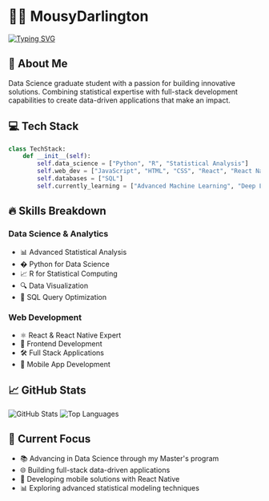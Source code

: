 # 👩‍💻 MousyDarlington

[![Typing SVG](https://readme-typing-svg.herokuapp.com?font=Fira+Code&pause=1000&width=435&lines=Full+Stack+Developer;Data+Science+Graduate+Student;Statistical+Analysis+Enthusiast)](https://git.io/typing-svg)

## 🚀 About Me
Data Science graduate student with a passion for building innovative solutions. Combining statistical expertise with full-stack development capabilities to create data-driven applications that make an impact.

## 💻 Tech Stack
```python
class TechStack:
    def __init__(self):
        self.data_science = ["Python", "R", "Statistical Analysis"]
        self.web_dev = ["JavaScript", "HTML", "CSS", "React", "React Native"]
        self.databases = ["SQL"]
        self.currently_learning = ["Advanced Machine Learning", "Deep Learning"]
```

## 🔥 Skills Breakdown

### Data Science & Analytics
- 📊 Advanced Statistical Analysis
- � Python for Data Science
- 📈 R for Statistical Computing
- 🔍 Data Visualization
- 📑 SQL Query Optimization

### Web Development
- ⚛️ React & React Native Expert
- 🎨 Frontend Development
- 🛠️ Full Stack Applications
- 📱 Mobile App Development

## 📈 GitHub Stats

![GitHub Stats](https://github-readme-stats.vercel.app/api?username=MousyDarlington&show_icons=true&theme=radical)
![Top Languages](https://github-readme-stats.vercel.app/api/top-langs/?username=MousyDarlington&layout=compact&theme=radical)

## 🎯 Current Focus
- 📚 Advancing in Data Science through my Master's program
- 🌐 Building full-stack data-driven applications
- 📱 Developing mobile solutions with React Native
- 📊 Exploring advanced statistical modeling techniques
